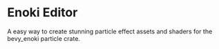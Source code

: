# Enoki Editor

A easy way to create stunning particle effect assets and shaders for the bevy_enoki particle crate.
